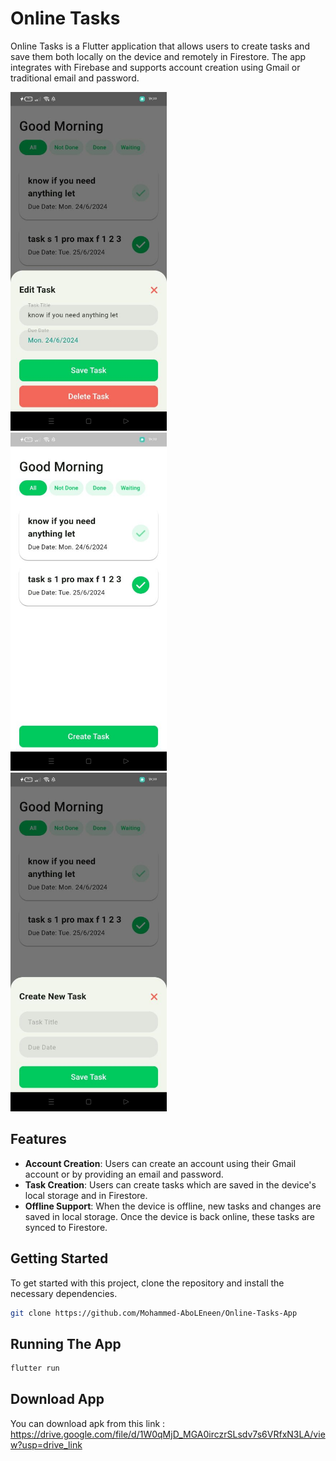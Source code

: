  # Online Tasks

Online Tasks is a Flutter application that allows users to create tasks and save them both locally on the device and remotely in Firestore. The app integrates with Firebase and supports account creation using Gmail or traditional email and password.

<p float="left">
  <img src="https://github.com/Mohammed-AboLEneen/Online-Tasks-App/blob/main/photo1.jpg" width="250" />&nbsp;&nbsp;
  <img src="https://github.com/Mohammed-AboLEneen/Online-Tasks-App/blob/main/photo2jpg.jpg" width="250" /> &nbsp;&nbsp;
  <img src="https://github.com/Mohammed-AboLEneen/Online-Tasks-App/blob/main/photo3.jpg" width="250" />
</p>

## Features

- **Account Creation**: Users can create an account using their Gmail account or by providing an email and password.
- **Task Creation**: Users can create tasks which are saved in the device's local storage and in Firestore.
- **Offline Support**: When the device is offline, new tasks and changes are saved in local storage. Once the device is back online, these tasks are synced to Firestore.

## Getting Started

To get started with this project, clone the repository and install the necessary dependencies.

```bash
git clone https://github.com/Mohammed-AboLEneen/Online-Tasks-App
```

## Running The App
```bash
flutter run
```

## Download App

You can download apk from this link : https://drive.google.com/file/d/1W0qMjD_MGA0irczrSLsdv7s6VRfxN3LA/view?usp=drive_link
